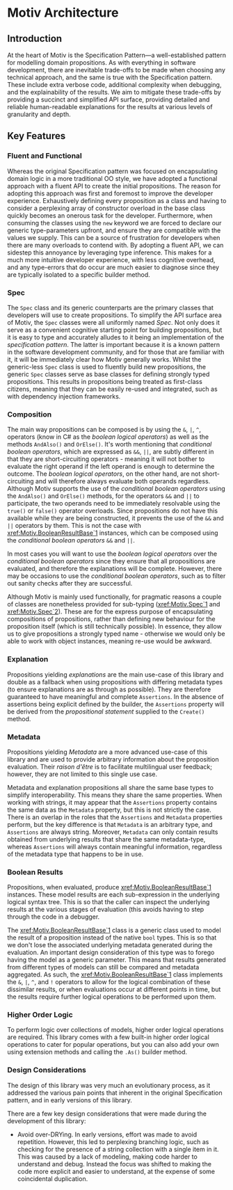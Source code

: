 ﻿# Motiv Architecture

## Introduction
At the heart of Motiv is the Specification Pattern—a well-established pattern for modelling domain propositions.
As with everything in software development, there are inevitable trade-offs to be made when choosing any technical 
approach, and the same is true with the Specification pattern.
These include extra verbose code, additional complexity when debugging, and the explainability of the results.
We aim to mitigate these trade-offs by providing a succinct and simplified API surface, providing detailed and 
reliable human-readable explanations for the results at various levels of granularity and depth.

## Key Features
### Fluent and Functional
Whereas the original Specification pattern was focused on encapsulating domain logic in a more traditional OO style, 
we have adopted a functional approach with a fluent API to create the initial propositions.
The reason for adopting this approach was first and foremost to improve the developer experience.
Exhaustively defining every proposition as a class and having to consider a perplexing array of constructor overload 
in the base class quickly becomes an onerous task for the developer.
Furthermore, when consuming the classes using the `new` keyword we are forced to declare our generic type-parameters 
upfront, and ensure they are compatible with the values we supply.
This can be a source of frustration for developers when there are many overloads to contend with.
By adopting a fluent API, we can sidestep this annoyance by leveraging type inference.
This makes for a much more intuitive developer experience, with less cognitive overhead, and any type-errors that do 
occur are much easier to diagnose since they are typically isolated to a specific builder method.

### Spec
The `Spec` class and its generic counterparts are the primary classes that developers will use to create propositions.
To simplify the API surface area of Motiv, the `Spec` classes were all uniformly named _Spec_.
Not only does it serve as a convenient cognitive starting point for building propositions, but it is easy to type and
accurately alludes to it being an implementation of the _specification pattern_.
The latter is important because it is a known pattern in the software development community, and for those that are 
familiar with it, it will be immediately clear how Motiv generally works.
Whilst the generic-less `Spec` class is used to fluently build new propositions, the generic `Spec` classes serve as 
base classes for defining strongly typed propositions.
This results in propositions being treated as first-class citizens, meaning that they can be easily re-used and 
integrated, such as with dependency injection frameworks.

### Composition
The main way propositions can be composed is by using the `&`, `|`, `^`, operators (know in C# as the _boolean 
logical operators_) as well as the methods `AndAlso()` and `OrElse()`.
It's worth mentioning that _conditional boolean operators_, which are expressed as `&&`, `||`, 
are subtly different in that they are short-circuiting operators - meaning it will not bother to evaluate the right 
operand if the left operand is enough to determine the outcome.
The _boolean logical operators_, on the other hand, are not short-circuiting and will therefore always evaluate both 
operands regardless.
Although Motiv supports the use of the _conditional boolean operators_ using the `AndAlso()` and `OrElse()` methods, 
for the operators `&&` and `||` to participate, the two operands need to be immediately resolvable using the `true()`
or `false()` operator overloads.
Since propositions do not have this available while they are being constructed, it prevents the use of the `&&` 
and `||` operators by them.
This is not the case with <xref:Motiv.BooleanResultBase`1> instances, which can be composed using the _conditional
boolean operators_ `&&` and `||`.

In most cases you will want to use the _boolean logical operators_ over the _conditional boolean operators_ 
since they ensure that all propositions are evaluated, and therefore the explanations will be complete.
However, there may be occasions to use the _conditional boolean operators_, such as to filter out sanity checks
after they are successful.

Although Motiv is mainly used functionally, for pragmatic reasons a couple of classes are 
nonetheless provided for sub-typing (<xref:Motiv.Spec`1> and <xref:Motiv.Spec`2>).
These are for the express purpose of encapsulating compositions of propositions, rather than defining new behaviour 
for the proposition itself (which is still technically possible).
In essence, they allow us to give propositions a strongly typed name - otherwise we would only be able to work with
object instances, meaning re-use would be awkward.

### Explanation
Propositions yielding _explanations_ are the main use-case of this library and double as a fallback when using 
propositions with differing metadata types (to ensure explanations are as through as possible).
They are therefore guaranteed to have meaningful and complete `Assertions`.
In the absence of assertions being explicit defined by the builder, the `Assertions` property will be derived from
the _propositional statement_ supplied to the `Create()` method.

### Metadata
Propositions yielding _Metadata_ are a more advanced use-case of this library and are used to provide arbitrary 
information about the proposition evaluation.
Their _raison d'être_ is to facilitate multilingual user feedback; however, they are not limited to this single use 
case.

Metadata and explanation propositions all share the same base types to simplify interoperability.
This means they share the same properties.
When working with strings, it may appear that the `Assertions` property contains the same data as the `Metadata` 
property, but this is not strictly the case.
There is an overlap in the roles that the `Assertions` and `Metadata` properties perform, but the key difference is 
that `Metadata` is an arbitrary type, and `Assertions` are always string.
Moreover, `Metadata` can only contain results obtained from underlying results that share the same metadata-type, 
whereas `Assertions` will always contain meaningful information, regardless of the metadata type that happens to be 
in use.        

### Boolean Results
Propositions, when evaluated, produce <xref:Motiv.BooleanResultBase`1> instances.
These model results are each sub-expression in the underlying logical syntax tree.
This is so that the caller can inspect the underlying results at the various stages of evaluation (this avoids 
having to step through the code in a debugger. 

The <xref:Motiv.BooleanResultBase`1> class is a generic class used to model the result of a proposition instead 
of the native `bool` types.
This is so that we don't lose the associated underlying metadata generated during the evaluation.
An important design consideration of this type was to forego having the model as a generic parameter.
This means that results generated from different types of models can still be compared and metadata aggregated.
As such, the <xref:Motiv.BooleanResultBase`1> class implements the `&`, `|`, `^`, and `!` operators to allow for the 
logical combination of these dissimilar results, or when evaluations occur at different points in time, but the 
results require further logical operations to be performed upon them.

### Higher Order Logic
To perform logic over collections of models, higher order logical operations are required.
This library comes with a few built-in higher order logical operations to cater for popular operations, but you 
can also add your own using extension methods and calling the `.As()` builder method.

### Design Considerations
The design of this library was very much an evolutionary process, as it addressed the various pain points that 
inherent in the original Specification pattern, and in early versions of this library.

There are a few key design considerations that were made during the development of this library:
* Avoid over-DRYing.
  In early versions, effort was made to avoid repetition.
  However, this led to perplexing branching logic, such as checking for the presence of a string collection with a
  single item in it.
  This was caused by a lack of modeling, making code harder to understand and debug.
  Instead the focus was shifted to making the code more explicit and easier to understand, at the expense of some 
  coincidental duplication.
